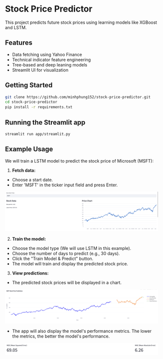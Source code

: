 # Stock Price Predictor

This project predicts future stock prices using learning models like XGBoost and LSTM.

## Features
- Data fetching using Yahoo Finance
- Technical indicator feature engineering
- Tree-based and deep leaning models
- Streamlit UI for visualization

## Getting Started
```bash
git clone https://github.com/minhphung152/stock-price-predictor.git
cd stock-price-predictor
pip install -r requirements.txt
```

## Running the Streamlit app
```bash
streamlit run app/streamlit.py
```

## Example Usage

We will train a LSTM model to predict the stock price of Microsoft (MSFT):

1. **Fetch data:**
- Choose a start date.
- Enter 'MSFT' in the ticker input field and press Enter.

![Stock data and price chart](https://github.com/minhphung152/stock-price-predictor/blob/main/img/fetch-data.png?raw=true)

2. **Train the model:**
- Choose the model type (We will use LSTM in this example).
- Choose the number of days to predict (e.g., 30 days).
- Click the "Train Model & Predict" button.
- The model will train and display the predicted stock price.

3. **View predictions:**
- The predicted stock prices will be displayed in a chart.

![Stock Price Predictions](https://github.com/minhphung152/stock-price-predictor/blob/main/img/predictions.png?raw=true)

- The app will also display the model's performance metrics. The lower the metrics, the better the model's performance.

![Model Performance Metrics](https://github.com/minhphung152/stock-price-predictor/blob/main/img/metrics.png?raw=true)